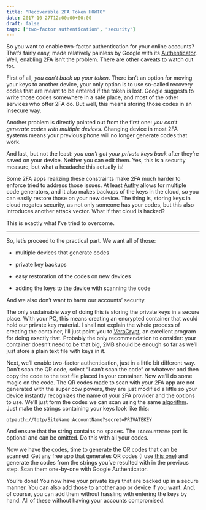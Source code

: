 ```yaml
---
title: "Recoverable 2FA Token HOWTO"
date: 2017-10-27T12:00:00+00:00
draft: false
tags: ["two-factor authentication", "security"]
---
```


So you want to enable two-factor authentication for your online accounts? That’s fairly easy, made relatively painless by Google with its [Authenticator](https://support.google.com/accounts/answer/1066447?co=GENIE.Platform%3DAndroid&amp;amp;hl=en). Well, enabling 2FA isn’t the problem. There are other caveats to watch out for.

<!--more-->

First of all, _you can’t back up your token_. There isn’t an option for moving your keys to another device, your only option is to use so-called recovery codes that are meant to be entered if the token is lost. Google suggests to write those codes somewhere in a safe place, and most of the other services who offer 2FA do. But well, this means storing those codes in an insecure way.

Another problem is directly pointed out from the first one: _you can’t generate codes with multiple devices_. Changing device in most 2FA systems means your previous phone will no longer generate codes that work.

And last, but not the least: _you can’t get your private keys back_ after they’re saved on your device. Neither you can edit them. Yes, this is a security measure, but what a headache this actually is!

Some 2FA apps realizing these constraints make 2FA much harder to enforce tried to address those issues. At least [Authy](https://authy.com/) allows for multiple code generators, and it also makes backups of the keys in the cloud, so you can easily restore those on your new device. The thing is, storing keys in cloud negates security, as not only someone has your codes, but this also introduces another attack vector. What if that cloud is hacked?

This is exactly what I’ve tried to overcome.

***

So, let’s proceed to the practical part. We want all of those:

*   multiple devices that generate codes

*   private key backups

*   easy restoration of the codes on new devices

*   adding the keys to the device with scanning the code

And we also don’t want to harm our accounts’ security.

The only sustainable way of doing this is storing the private keys in a secure place. With your PC, this means creating an encrypted container that would hold our private key material. I shall not explain the whole process of creating the container, I’ll just point you to [VeraCrypt](https://www.veracrypt.fr/en/Home.html), an excellent program for doing exactly that. Probably the only recommendation to consider: your container doesn’t need to be that big, 2MB should be enough so far as we’ll just store a plain text file with keys in it.

Next, we’ll enable two-factor authentication, just in a little bit different way. Don’t scan the QR code, select “I can’t scan the code” or whatever and then copy the code to the text file placed in your container.
Now we’ll do some magic on the code. The QR codes made to scan with your 2FA app are not generated with the super cow powers, they are just modified a little so your device instantly recognizes the name of your 2FA provider and the options to use. We’ll just form the codes we can scan using the same [algorithm](https://github.com/google/google-authenticator/wiki/Key-Uri-Format). Just make the strings containing your keys look like this:

`otpauth://totp/SiteName:AccountName?secret=PRIVATEKEY`

And ensure that the string contains no spaces. The `:AccountName` part is optional and can be omitted. Do this with all your codes.

Now we have the codes, time to generate the QR codes that can be scanned! Get any free app that generates QR codes (I use [this one](https://code.google.com/archive/p/qrencode-win32/)) and generate the codes from the strings you’ve resulted with in the previous step. Scan them one-by-one with Google Authenticator.

You’re done! You now have your private keys that are backed up in a secure manner. You can also add those to another app or device if you want. And, of course, you can add them without hassling with entering the keys by hand. All of these without having your accounts compromised.
